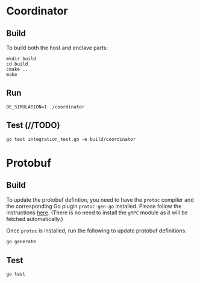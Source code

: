 # Coordinator
## Build
To build both the host and enclave parts:
```
mkdir build
cd build
cmake ..
make 
```
## Run
```
OE_SIMULATION=1 ./coordinator
```
## Test (//TODO)
```
go test integration_test.go -e build/coordinator
```

# Protobuf
## Build

To update the protobuf defintion, you need to have the `protoc` compiler and the corresponding Go plugin `protoc-gen-go` installed. Please follow the instructions [here](https://grpc.io/docs/quickstart/go/). (There is no need to install the `gRPC` module as it will be fetched automatically.)

Once `protoc` is installed, run the following to update protobuf definitions.
```bash
go generate
```

## Test

```
go test
```
